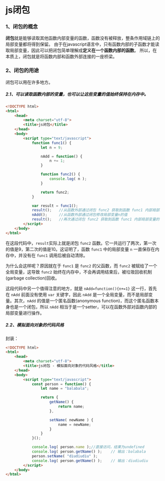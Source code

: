 # js闭包

### 1、闭包的概念

**闭包**就是能够读取其他函数内部变量的函数，函数没有被释放，整条作用域链上的局部变量都将得到保留。
由于在javascript语言中，只有函数内部的子函数才能读取局部变量，因此可以把闭包简单理解成**定义在一个函数内部的函数**。
所以，在本质上，闭包就是将函数内部和函数外部连接的一座桥梁。

### 2、闭包的用途
闭包可以用在许多地方。
##### 2.1、可以读取函数内部的变量，也可以让这些变量的值始终保持在内存中。

```html
<!DOCTYPE html>
<html>
    <head>
        <meta charset="utf-8">
        <title>js闭包</title>
    </head>
    <body>
        <script type="text/javascript">
            function func1() {
                let n = 9;

                nAdd = function() {
                    n += 1;
                }

                function func2() {
                    console.log( n );
                }

                return func2;
            }

            var result = func1();
            result();　　//从函数外部通过闭包 func2 获取到函数 func1 内部局部变量的值
            nAdd();　　  //从函数外部通过闭包修改局部变量n的值
            result();　　//再次通过闭包 func2 获取到函数 func1 内部局部变量的值
        </script>
    </body>
</html>
```

在这段代码中，`result`实际上就是闭包 `func2` 函数。它一共运行了两次，第一次的值是9，第二次的值是10。这证明了，函数 `func1` 中的局部变量 `n` 一直保存在内存中，并没有在 `func1` 调用后被自动清除。

为什么会这样呢？原因就在于 `func1` 是 `func2` 的父函数，而 `func2` 被赋给了一个全局变量，这导致 `func2` 始终在内存中，不会再调用结束后，被垃圾回收机制(garbage collection)回收。

这段代码中另一个值得注意的地方，就是 `nAdd=function(){n+=1}` 这一行，首先在 `nAdd` 前面没有使用 `var` 关键字，因此 `nAdd` 是一个全局变量，而不是局部变量。其次，`nAdd` 的值是一个匿名函数(anonymous function)，而这个匿名函数本身也是一个闭包，所以 `nAdd` 相当于是一个setter，可以在函数外部对函数内部的局部变量进行操作。

##### 2.2、模拟面向对象的代码风格
封装：

```html
<!DOCTYPE html>
<html>
    <head>
        <meta charset="utf-8">
        <title>js闭包 - 模拟面向对象的代码风格</title>
    </head>
    <body>
        <script type="text/javascript">
            const person = function() {
                let name = "balabala";

                return {
                    getName() {
                        return name;
                    },

                    setName( newName ) {
                        name = newName;
                    }
                }
            }();

            console.log( person.name );//直接访问，结果为undefined
            console.log( person.getName() );    // 输出：balabala
            person.setName( "diudiudiu" );
            console.log( person.getName() );    // 输出：diudiudiu
        </script>
    </body>
</html>
```
